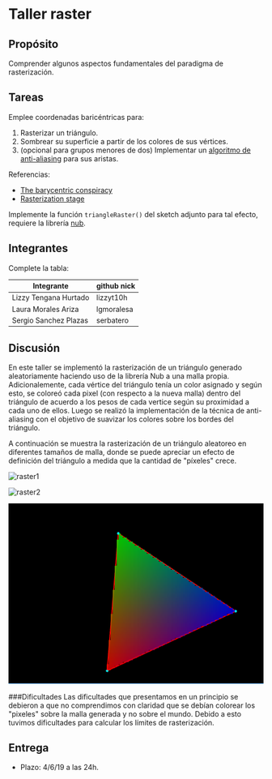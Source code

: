# Taller raster

## Propósito

Comprender algunos aspectos fundamentales del paradigma de rasterización.

## Tareas

Emplee coordenadas baricéntricas para:

1. Rasterizar un triángulo.
2. Sombrear su superficie a partir de los colores de sus vértices.
3. (opcional para grupos menores de dos) Implementar un [algoritmo de anti-aliasing](https://www.scratchapixel.com/lessons/3d-basic-rendering/rasterization-practical-implementation/rasterization-practical-implementation) para sus aristas.

Referencias:

* [The barycentric conspiracy](https://fgiesen.wordpress.com/2013/02/06/the-barycentric-conspirac/)
* [Rasterization stage](https://www.scratchapixel.com/lessons/3d-basic-rendering/rasterization-practical-implementation/rasterization-stage)

Implemente la función ```triangleRaster()``` del sketch adjunto para tal efecto, requiere la librería [nub](https://github.com/nakednous/nub/releases).

## Integrantes

Complete la tabla:

| Integrante | github nick |
|------------|-------------|
| Lizzy Tengana Hurtado | lizzyt10h |
| Laura Morales Ariza | lgmoralesa |
| Sergio Sanchez Plazas | serbatero |

## Discusión

En este taller se implementó la rasterización de un triángulo generado aleatoriamente haciendo uso de la librería Nub a una malla propia. Adicionalemente, cada vértice del triángulo tenía un color asignado y según esto, se coloreó cada pixel (con respecto a la nueva malla) dentro del triángulo de acuerdo a los pesos de cada vertice según su proximidad a cada uno de ellos. Luego se realizó la implementación de la técnica de anti-aliasing con el objetivo de suavizar los colores sobre los bordes del triángulo.

A continuación se muestra la rasterización de un triángulo aleatoreo en diferentes tamaños de malla, donde se puede apreciar un efecto de definición del triángulo a medida que la cantidad de "píxeles" crece.

![raster1](./Anti.png)

![raster2](./Sin.png)

![raster3](./raster_ws/images/raster3.PNG)


###Dificultades
Las dificultades que presentamos en un principio se debieron a que no comprendimos con claridad que se debían colorear los "pixeles" sobre la malla generada y no sobre el mundo. Debido a esto tuvimos dificultades para calcular los límites de rasterización.

## Entrega

* Plazo: 4/6/19 a las 24h.
